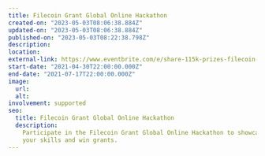 ```yaml
---
title: Filecoin Grant Global Online Hackathon
created-on: "2023-05-03T08:06:38.884Z"
updated-on: "2023-05-03T08:06:38.884Z"
published-on: "2023-05-03T08:22:38.798Z"
description:
location:
external-link: https://www.eventbrite.com/e/share-115k-prizes-filecoin-grant-online-hackathon-may-1-july-18-registration-159309796891
start-date: "2021-04-30T22:00:00.000Z"
end-date: "2021-07-17T22:00:00.000Z"
image:
  url:
  alt:
involvement: supported
seo:
  title: Filecoin Grant Global Online Hackathon
  description:
    Participate in the Filecoin Grant Global Online Hackathon to showcase
    your skills and win grants.
---
```

